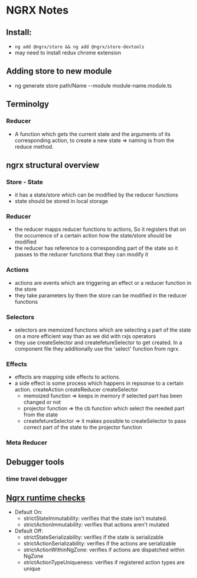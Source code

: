 # NGRX Notes

## Install:
- `ng add @ngrx/store && ng add @ngrx/store-devtools`
- may need to install redux chrome extension

## Adding store to new module
- ng generate store path/Name --module module-name.module.ts

## Terminolgy

### Reducer
- A function which gets the current state and the arguments of its corresponding action, to create a new state => naming is from the reduce method.

## ngrx structural overview

### Store - State
- it has a state/store which can be modified by the reducer functions
- state should be stored in local storage 

### Reducer
- the reducer mapps reducer functions to actions, So it registers that on the occurrence of a certain action how the state/store should be modified
- the reducer has reference to a corresponding part of the state so it passes to the reducer functions that they can modify it

### Actions
-  actions are events which are triggering an effect or a reducer function in the store
-  they take parameters by them the store can be modified in the reducer functions

### Selectors
- selectors are memoized functions which are selecting a part of the state on a more efficient way than as we did with rxjs operators
- they use createSelector and createfetureSelector to get created. In a component file they additionally use the 'select' function from ngrx. 

### Effects
- effects are mapping side effects to actions.
- a side effect is some process which happens in repsonse to a certain action.
createAction
createReducer
createSelector
  - memoized function => keeps in memory if selected part has been changed or not
  - projector function => the cb function which select the needed part from the state
  - createfetureSelector => it makes possible to createSelector to pass correct part of the state to the projector function

### Meta Reducer

## Debugger tools

### time travel debugger

## [Ngrx runtime checks](https://ngrx.io/guide/store/configuration/runtime-checks)
- Default On:
  - strictStateImmutability: verifies that the state isn't mutated.
  - strictActionImmutability: verifies that actions aren't mutated
- Default Off:
  - strictStateSerializability: verifies if the state is serializable
  - strictActionSerializability: verifies if the actions are serializable
  - strictActionWithinNgZone: verifies if actions are dispatched within NgZone
  - strictActionTypeUniqueness: verifies if registered action types are unique

